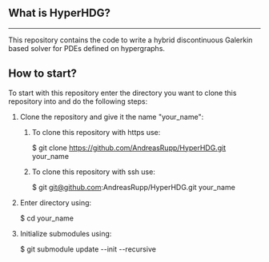 What is HyperHDG?
-----------------
-----------------

This repository contains the code to write a hybrid discontinuous Galerkin based solver for PDEs
defined on hypergraphs.

How to start?
-------------

To start with this repository enter the directory you want to clone this repository into and do the
following steps:

1. Clone the repository and give it the name "your_name":

   1. To clone this repository with https use:
      
      $ git clone https://github.com/AndreasRupp/HyperHDG.git your_name

   1. To clone this repository with ssh use:
      
      $ git git@github.com:AndreasRupp/HyperHDG.git your_name

1. Enter directory using:

   $ cd your_name

1. Initialize submodules using:

   $ git submodule update --init --recursive
